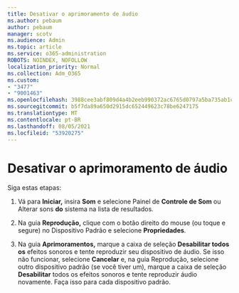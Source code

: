 ```yaml
---
title: Desativar o aprimoramento de áudio
ms.author: pebaum
author: pebaum
manager: scotv
ms.audience: Admin
ms.topic: article
ms.service: o365-administration
ROBOTS: NOINDEX, NOFOLLOW
localization_priority: Normal
ms.collection: Adm_O365
ms.custom:
- "3477"
- "9001463"
ms.openlocfilehash: 3988cee3abf809d4a4b2eeb990372ac6765d0797a5ba735ab1c089abb6e81bb8
ms.sourcegitcommit: b5f7da89a650d2915dc652449623c78be6247175
ms.translationtype: MT
ms.contentlocale: pt-BR
ms.lasthandoff: 08/05/2021
ms.locfileid: "53920275"
---
```

# <a name="turn-off-audio-enhancement"></a>Desativar o aprimoramento de áudio

Siga estas etapas:

1. Vá para **Iniciar,** insira **Som** e selecione Painel de **Controle de Som** ou Alterar sons **do** sistema na lista de resultados.

2. Na guia **Reprodução,** clique com o botão direito do mouse (ou toque e segure) no Dispositivo Padrão e selecione **Propriedades**.

3. Na guia **Aprimoramentos,** marque a caixa de seleção **Desabilitar todos os** efeitos sonoros e tente reproduzir seu dispositivo de áudio. Se isso não funcionar, selecione **Cancelar**  e, na guia Reprodução, selecione outro dispositivo padrão (se você tiver um), marque a caixa de seleção **Desabilitar** todos os efeitos sonoros e tente reproduzir áudio novamente. Faça isso para cada dispositivo padrão.
